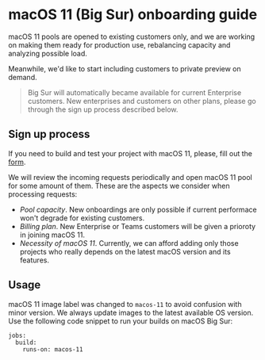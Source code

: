 # macOS 11 (Big Sur) onboarding guide

macOS 11 pools are opened to existing customers only, and we are working on making them ready for production use, rebalancing capacity and analyzing possible load.

Meanwhile, we'd like to start including customers to private preview on demand. 

> Big Sur will automatically became available for current Enterprise customers. New enterprises and customers on other plans, please go through the sign up process described below.

## Sign up process

If you need to build and test your project with macOS 11, please, fill out the [form](https://forms.office.com/r/Pn0a7NqBXg).

We will review the incoming requests periodically and open macOS 11 pool for some amount of them. These are the aspects we consider when processing requests:
- _Pool capacity_. New onboardings are only possible if current performace won't degrade for existing customers.
- _Billing plan_. New Enterprise or Teams customers will be given a prioroty in joining macOS 11.
- _Necessity of macOS 11_. Currently, we can afford adding only those projects who really depends on the latest macOS version and its features.

## Usage

macOS 11 image label was changed to `macos-11` to avoid confusion with minor version. We always update images to the latest available OS version. Use the following code snippet to run your builds on macOS Big Sur:
```
jobs:
  build:
    runs-on: macos-11
```

